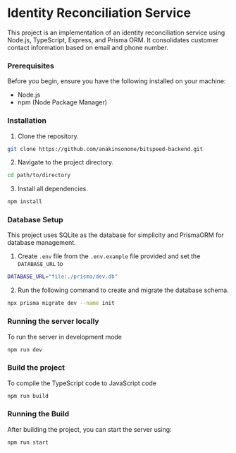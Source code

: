 # Identity Reconciliation Service

This project is an implementation of an identity reconciliation service using Node.js, TypeScript, Express, and Prisma ORM. It consolidates customer contact information based on email and phone number.

### Prerequisites

Before you begin, ensure you have the following installed on your machine:

- Node.js
- npm (Node Package Manager)

### Installation

1. Clone the repository.

```bash
git clone https://github.com/anakinsonone/bitspeed-backend.git
```

2. Navigate to the project directory.

```bash
cd path/to/directory
```

3. Install all dependencies.

```bash
npm install
```

### Database Setup

This project uses SQLite as the database for simplicity and PrismaORM for database management.

1. Create `.env` file from the `.env.example` file provided and set the `DATABASE_URL` to

```bash
DATABASE_URL="file:./prisma/dev.db"
```

2. Run the following command to create and migrate the database schema.

```bash
npx prisma migrate dev --name init
```

### Running the server locally

To run the server in development mode

```bash
npm run dev
```

### Build the project

To compile the TypeScript code to JavaScript code

```bash
npm run build
```

### Running the Build

After building the project, you can start the server using:

```bash
npm run start
```
